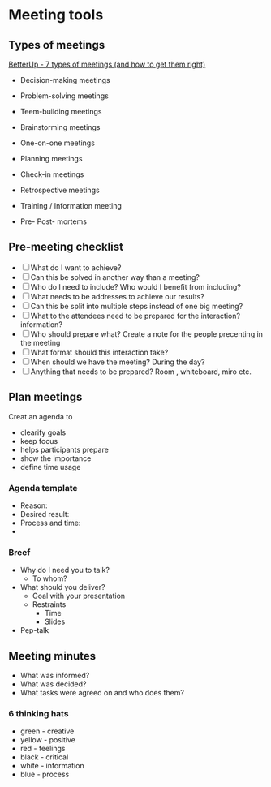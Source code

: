 # Meeting tools

## Types of meetings

[BetterUp - 7 types of meetings (and how to get them right)](https://www.betterup.com/blog/types-of-meetings)

- Decision-making meetings
- Problem-solving meetings
- Teem-building meetings
- Brainstorming meetings
- One-on-one meetings
- Planning meetings
- Check-in meetings
- Retrospective meetings
- Training / Information meeting

- Pre- Post- mortems

## Pre-meeting checklist

- <label><input type="checkbox" />What do I want to achieve?</label>
- <label><input type="checkbox" />Can this be solved in another way than a meeting?</label>
- <label><input type="checkbox" />Who do I need to include? Who would I benefit from including?</label>
- <label><input type="checkbox" />What needs to be addresses to achieve our results?</label>
- <label><input type="checkbox" />Can this be split into multiple steps instead of one big meeting?</label>
- <label><input type="checkbox" />What to the attendees need to be prepared for the interaction? information?</label>
- <label><input type="checkbox" />Who should prepare what? Create a note for the people precenting in the meeting </label>
- <label><input type="checkbox" />What format should this interaction take? </label>
- <label><input type="checkbox" />When should we have the meeting? During the day? </label>
- <label><input type="checkbox" />Anything that needs to be prepared? Room , whiteboard, miro etc. </label>

## Plan meetings

Creat an agenda to

- clearify goals
- keep focus
- helps participants prepare
- show the importance
- define time usage

### Agenda template

- Reason:
- Desired result:
- Process and time:
-

### Breef

- Why do I need you to talk?
  - To whom?
- What should you deliver?
  - Goal with your presentation
  - Restraints
    - Time
    - Slides
- Pep-talk

## Meeting minutes

- What was informed?
- What was decided?
- What tasks were agreed on and who does them?

### 6 thinking hats

- green - creative
- yellow - positive
- red - feelings
- black - critical
- white - information
- blue - process
